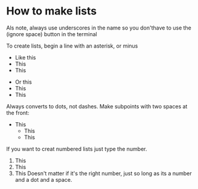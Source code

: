 # How to make lists
Als note, always use underscores in the name so you don'thave to use the \(ignore space) button in the terminal

To create lists, begin a line with an asterisk, or minus
* Like this
* This
* This

- Or this
- This 
- This

Always converts to dots, not dashes. Make subpoints with two spaces at the front:
- This
  - This
  - This

If you want to creat numbered lists just type the number.
1. This
1. This
1. This
Doesn't matter if it's the right number, just so long as its a number and a dot and a space. 

